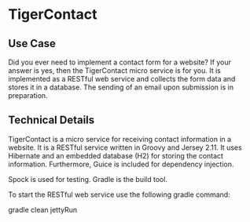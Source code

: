 TigerContact
============

Use Case
--------

Did you ever need to implement a contact form for a website? If your answer is yes, then the TigerContact micro service is for you. It is implemented as a RESTful web service and collects the form data and stores it in a database.
The sending of an email upon submission is in preparation. 


Technical Details
-----------------

TigerContact is a micro service for receiving contact information in a website. It is a RESTful service written in Groovy and Jersey 2.11. It uses Hibernate and an embedded database (H2) for storing the contact information. Furthermore, Guice is included for dependency injection.

Spock is used for testing. Gradle is the build tool.

To start the RESTful web service use the following gradle command:

gradle clean jettyRun



